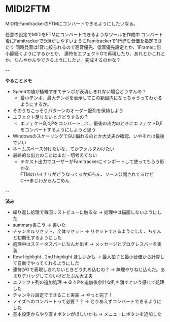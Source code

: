 # MIDI2FTM
MIDIをFamitrackerのFTMにコンバートできるようにしたいなぁ。

任意の設定でMIDIをFTMにコンバートできるようなツールを作成中
コンバート後にFamitrackerでEditがしやすいようにFamitrackerで1行進む音価を指定できたり
同時発音は1音に絞られるので高音優先、低音優先設定とか、1Frameに何小節続くようにするかとか、
連符をエフェクトGで再現したり、あれとかこれとか、なんやかんやできるようにしたい。完成するのかな？

-- 

__やることメモ__  
* Speedの値が極端すぎてテンポが表現しきれない場合どうすんの？  
  - 最小テンポ、最大テンポを表示してこの範囲内になっちゃうってわかるようにするか。  
* そのうちこっそりパターンのオーダー配列を保持しよう  
* エフェクト足りないときどうするの？  
  - エフェクトG,4,Pをコンバートして、最後の出力のときにエフェクトD,Fをコンバートするようにしようと思う  
* WindowsのスケーリングでGUI崩れるのとか大丈夫か確認、いやそれは最後でいい  
* ネームスペース分けたいな、てかフォルダわけたい  
* 最終的な出力のことはまだ一切考えてない  
  - テキスト出力でユーザーがFamitrackerにインポートして使ってもらう形かな  
    FTMのバイナリがどうなってるか知らん、ソース公開されてるけどC++まじわからんごめん  

  
--  
  
__済み__  
* 繰り返し処理で毎回リストビューに触るな → 処理中は描画しないようにした  
* summary書こう → 書いた  
* チャンネルリセット、全体リセット → リセットできるようにした、ちゃんと初期化するようにした  
* 処理中はステータスバーになんか出す → メッセージとプログレスバーを実装   
* Row highlight , 2nd highlight ほしいかも → 最大拍子と最小音価から計算して自動でやってくれるようにした  
* 連符がGで表現しきれないときどう丸め込むの？ → 無理やりねじ込んだ。あまりデバッグしてないけどたぶん大丈夫  
* エフェクト列の追加処理 → G 4 Pを追加後余計な列を消すという感じで処理した
* チャンネル設定でできること実装 → やっと完了！  
* ノイズへのコンバートって必要？？ → とりあえずコンバートできるようにした  
* 基本設定からやり直すボタンがほしいかも → メニューにボタンを追加した  
